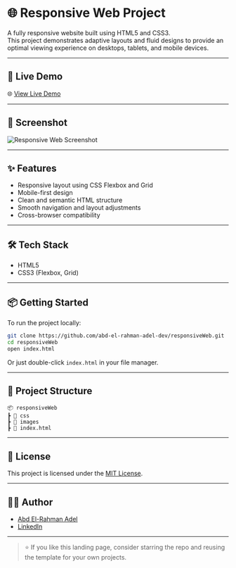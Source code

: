 # 🌐 Responsive Web Project

A fully responsive website built using HTML5 and CSS3.  
This project demonstrates adaptive layouts and fluid designs to provide an optimal viewing experience on desktops, tablets, and mobile devices.

---

## 🚀 Live Demo

🌐 [View Live Demo](https://abd-el-rahman-adel-dev.github.io/responsiveWeb/)

---

## 📸 Screenshot

![Responsive Web Screenshot](./screenshot.png) <!-- أضف صورة حقيقية هنا إذا متوفرة -->

---

## ✨ Features

- Responsive layout using CSS Flexbox and Grid  
- Mobile-first design  
- Clean and semantic HTML structure  
- Smooth navigation and layout adjustments  
- Cross-browser compatibility

---

## 🛠 Tech Stack

- HTML5  
- CSS3 (Flexbox, Grid)  

---

## 📦 Getting Started

To run the project locally:

```bash
git clone https://github.com/abd-el-rahman-adel-dev/responsiveWeb.git
cd responsiveWeb
open index.html
```
Or just double-click `index.html` in your file manager.

---

## 📁 Project Structure

```
📦 responsiveWeb
┣ 📂 css
┣ 📂 images
┣ 📜 index.html

```

---

## 📄 License

This project is licensed under the [MIT License](./LICENSE).

---

## 🙋‍♂️ Author

- [Abd El-Rahman Adel](https://github.com/abd-el-rahman-adel-dev)
- [LinkedIn](https://www.linkedin.com/in/abdelrahman-adel-webdev)

---

> ⭐ If you like this landing page, consider starring the repo and reusing the template for your own projects.

